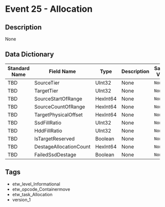 # Event 25 - Allocation

## Description
None

## Data Dictionary
|Standard Name|Field Name|Type|Description|Sample Value|
|---|---|---|---|---|
|TBD|SourceTier|UInt32|None|`None`|
|TBD|TargetTier|UInt32|None|`None`|
|TBD|SourceStartOfRange|HexInt64|None|`None`|
|TBD|SourceCountOfRange|HexInt64|None|`None`|
|TBD|TargetPhysicalOffset|HexInt64|None|`None`|
|TBD|SsdFillRatio|UInt32|None|`None`|
|TBD|HddFillRatio|UInt32|None|`None`|
|TBD|IsTargetReserved|Boolean|None|`None`|
|TBD|DestageAllocationCount|HexInt64|None|`None`|
|TBD|FailedSsdDestage|Boolean|None|`None`|

## Tags
* etw_level_Informational
* etw_opcode_Containermove
* etw_task_Allocation
* version_1